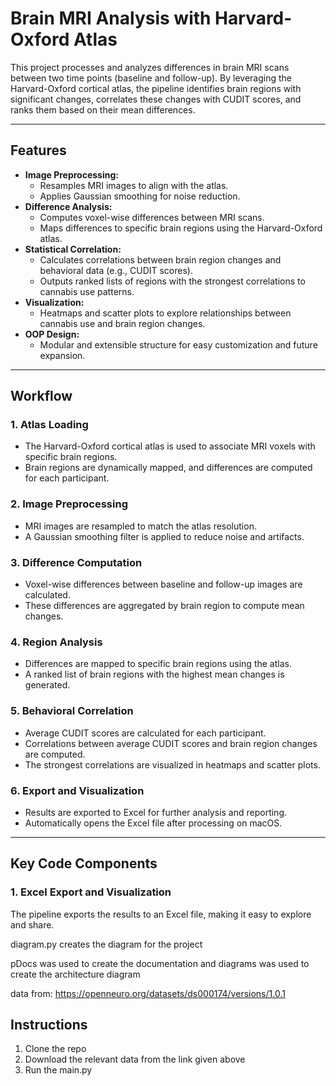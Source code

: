 # **Brain MRI Analysis with Harvard-Oxford Atlas**

This project processes and analyzes differences in brain MRI scans between two time points (baseline and follow-up). By leveraging the Harvard-Oxford cortical atlas, the pipeline identifies brain regions with significant changes, correlates these changes with CUDIT scores, and ranks them based on their mean differences.

---

## **Features**
- **Image Preprocessing:**
  - Resamples MRI images to align with the atlas.
  - Applies Gaussian smoothing for noise reduction.
- **Difference Analysis:**
  - Computes voxel-wise differences between MRI scans.
  - Maps differences to specific brain regions using the Harvard-Oxford atlas.
- **Statistical Correlation:**
  - Calculates correlations between brain region changes and behavioral data (e.g., CUDIT scores).
  - Outputs ranked lists of regions with the strongest correlations to cannabis use patterns.
- **Visualization:**
  - Heatmaps and scatter plots to explore relationships between cannabis use and brain region changes.
- **OOP Design:**
  - Modular and extensible structure for easy customization and future expansion.

---

## **Workflow**

### 1. **Atlas Loading**
   - The Harvard-Oxford cortical atlas is used to associate MRI voxels with specific brain regions.
   - Brain regions are dynamically mapped, and differences are computed for each participant.

### 2. **Image Preprocessing**
   - MRI images are resampled to match the atlas resolution.
   - A Gaussian smoothing filter is applied to reduce noise and artifacts.

### 3. **Difference Computation**
   - Voxel-wise differences between baseline and follow-up images are calculated.
   - These differences are aggregated by brain region to compute mean changes.

### 4. **Region Analysis**
   - Differences are mapped to specific brain regions using the atlas.
   - A ranked list of brain regions with the highest mean changes is generated.

### 5. **Behavioral Correlation**
   - Average CUDIT scores are calculated for each participant.
   - Correlations between average CUDIT scores and brain region changes are computed.
   - The strongest correlations are visualized in heatmaps and scatter plots.

### 6. **Export and Visualization**
   - Results are exported to Excel for further analysis and reporting.
   - Automatically opens the Excel file after processing on macOS.

---

## **Key Code Components**
### **1. Excel Export and Visualization**
The pipeline exports the results to an Excel file, making it easy to explore and share.

diagram.py creates the diagram for the project

pDocs was used to create the documentation and diagrams was used to create the architecture diagram

data from: https://openneuro.org/datasets/ds000174/versions/1.0.1

## **Instructions**

1. Clone the repo
2. Download the relevant data from the link given above
3. Run the main.py